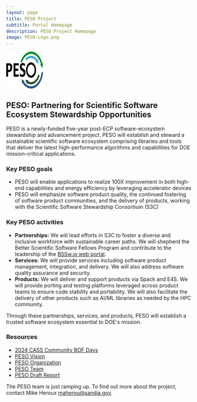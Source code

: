 ```yaml
---
layout: page
title: PESO Project
subtitle: Portal Homepage
description: PESO Project Homepage
image: PESO-Logo.png
---
```


<a href="https://pesoproject.org"><img src="PESO-Logo.png" width="100" height="100"></a>

## PESO: Partnering for Scientific Software Ecosystem Stewardship Opportunities

PESO is a newly-funded five-year post-ECP software-ecosystem stewardship and advancement project.  PESO will establish and steward a sustainable scientific software ecosystem comprising libraries and tools that deliver the latest high-performance algorithms and capabilities for DOE mission-critical applications. 

### Key PESO goals
- PESO will enable applications to realize 100X improvement in both high-end capabilities and energy efficiency by leveraging accelerator devices
- PESO will emphasize software product quality, the continued fostering of software product communities, and the delivery of products, working with the Scientific Software Stewardship Consortium (S3C)

### Key PESO  activities
- **Partnerships:**  We will lead efforts in S3C to foster a diverse and inclusive workforce with sustainable career paths.  We will shepherd the Better Scientific Software Fellows Program and contribute to the leadership of the [BSSw.io web portal](https://bssw.io).
- **Services:** We will provide services including software product management, integration, and delivery. We will also address software quality assurance and security.
- **Products:** We will deliver and support products via Spack and E4S. We will provide porting and testing platforms leveraged across product teams to ensure code stability and portability.  We will also facilitate the delivery of other products such as AI/ML libraries as needed by the HPC community.

Through these partnerships, services, and products, PESO will establish a trusted software ecosystem essential to DOE's mission.

### Resources
- [2024 CASS Community BOF Days](bofs.md)
- [PESO Vision](PESOVision.md)
- [PESO Organization](PESOOrganization.md)
- [PESO Team](PESOTeam.md)
- [PESO Draft Report](files/2023-08-31-PESOCommunityReport-Draft-V0.1.pdf)

The PESO team is just ramping up.  To find out more about the project, contact Mike Heroux <maherou@sandia.gov>.
